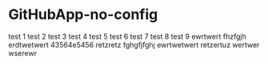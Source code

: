 # GitHubApp-no-config

test 1
test 2
test 3
test 4
test 5
test 6
test 7
test 8
test 9
ewrtwert
fhzfgjh
erdtwetwert
43564e5456
retzretz
fghgfjfghj
ewrtwetwert
retzertuz
wertwer
wserewr

